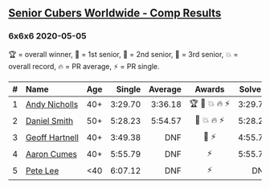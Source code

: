 <style>table {white-space: nowrap;}</style>

## [Senior Cubers Worldwide - Comp Results](/scw-comp/results/)
### 6x6x6 2020-05-05

🏆 = overall winner, 🥇 = 1st senior, 🥈 = 2nd senior, 🥉 = 3rd senior, 💥 = overall record, 🔥 = PR average, ⚡ = PR single.

| # | Name | Age | Single | Average | Awards | Solve 1 | Solve 2 | Solve 3 | Video |
| :--: | :-- | :--: | --: | --: | :--: | --: | --: | --: | :-- |
| 1 | [Andy Nicholls](../../persons/andy_nicholls/666.md) | 40+ | 3:29.70 | 3:36.18 | 🏆 🥇 💥 🔥 ⚡ | 3:29.70 | 3:33.32 | 3:45.53 | [Link](https://www.facebook.com/events/557526585195168/permalink/558595331754960/) |
| 2 | [Daniel Smith](../../persons/daniel_smith/666.md) | 50+ | 5:28.23 | 5:54.57 | 🥈 💥 🔥 ⚡ | 5:28.23 | 6:11.67 | 6:03.81 | [Link](https://www.facebook.com/events/557526585195168/permalink/562187611395732/) |
| 3 | [Geoff Hartnell](../../persons/geoff_hartnell/666.md) | 40+ | 3:49.38 | DNF | 🥉 ⚡ | 4:55.79 | 3:49.38 | DNS | [Link](https://www.facebook.com/events/557526585195168/permalink/558261701788323/) |
| 4 | [Aaron Cumes](../../persons/aaron_cumes/666.md) | 40+ | 5:55.79 | DNF | ⚡ | 5:55.79 | DNS | DNS | [Link](https://www.facebook.com/events/557526585195168/permalink/558322268448933/) |
| 5 | [Pete Lee](../../persons/pete_lee/666.md) | <40 | 6:07.12 | DNF | ⚡ | DNF | 6:07.12 | DNS | [Link](https://www.facebook.com/events/557526585195168/permalink/558442738436886/) |

<!-- Global site tag (gtag.js) - Google Analytics -->
<script async src="https://www.googletagmanager.com/gtag/js?id=UA-86348435-3"></script>
<script>window.dataLayer = window.dataLayer || []; function gtag() {dataLayer.push(arguments);} gtag('js', new Date()); gtag('config', 'UA-86348435-3');</script>
